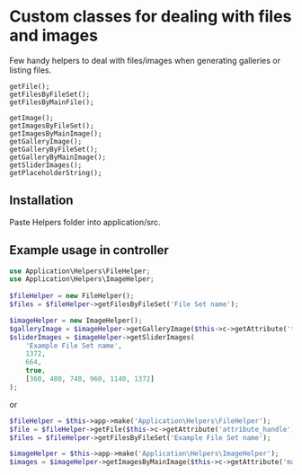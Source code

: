 # Custom classes for dealing with files and images

Few handy helpers to deal with files/images when generating galleries or listing files.

```
getFile();
getFilesByFileSet();
getFilesByMainFile();

getImage();
getImagesByFileSet();
getImagesByMainImage();
getGalleryImage();
getGalleryByFileSet();
getGalleryByMainImage();
getSliderImages();
getPlaceholderString();
```

## Installation

Paste Helpers folder into application/src.

## Example usage in controller

```php
use Application\Helpers\FileHelper;
use Application\Helpers\ImageHelper;
        
$fileHelper = new FileHelper();
$files = $fileHelper->getFilesByFileSet('File Set name');

$imageHelper = new ImageHelper();
$galleryImage = $imageHelper->getGalleryImage($this->c->getAttribute('thumbnail'), 100, 200, true);
$sliderImages = $imageHelper->getSliderImages(
    'Example File Set name',
    1372,
    664,
    true,
    [360, 480, 740, 960, 1140, 1372]
);
```

or

```php
$fileHelper = $this->app->make('Application\Helpers\FileHelper');
$file = $fileHelper->getFile($this->c->getAttribute('attribute_handle'));
$files = $fileHelper->getFilesByFileSet('Example File Set name');

$imageHelper = $this->app->make('Application\Helpers\ImageHelper');
$images = $imageHelper->getImagesByMainImage($this->c->getAttribute('main_image'), 100, 200, true);
```

